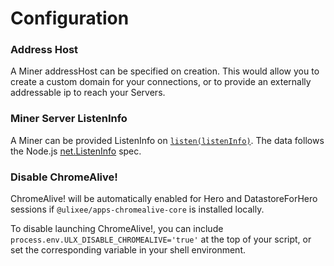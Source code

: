 # Configuration

### Address Host

A Miner addressHost can be specified on creation. This would allow you to create a custom domain for your connections, or to provide an externally addressable ip to reach your Servers.

### Miner Server ListenInfo

A Miner can be provided ListenInfo on [`listen(listenInfo)`](../modules/miner.md). The data follows the Node.js [net.ListenInfo](https://nodejs.org/api/net.html#serverlistenoptions-callback) spec.

### Disable ChromeAlive!

ChromeAlive! will be automatically enabled for Hero and DatastoreForHero sessions if `@ulixee/apps-chromealive-core` is installed locally.

To disable launching ChromeAlive!, you can include `process.env.ULX_DISABLE_CHROMEALIVE='true'` at the top of your script, or set the corresponding variable in your shell environment.
